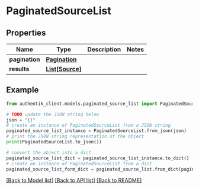 # PaginatedSourceList


## Properties

Name | Type | Description | Notes
------------ | ------------- | ------------- | -------------
**pagination** | [**Pagination**](Pagination.md) |  | 
**results** | [**List[Source]**](Source.md) |  | 

## Example

```python
from authentik_client.models.paginated_source_list import PaginatedSourceList

# TODO update the JSON string below
json = "{}"
# create an instance of PaginatedSourceList from a JSON string
paginated_source_list_instance = PaginatedSourceList.from_json(json)
# print the JSON string representation of the object
print(PaginatedSourceList.to_json())

# convert the object into a dict
paginated_source_list_dict = paginated_source_list_instance.to_dict()
# create an instance of PaginatedSourceList from a dict
paginated_source_list_form_dict = paginated_source_list.from_dict(paginated_source_list_dict)
```
[[Back to Model list]](../README.md#documentation-for-models) [[Back to API list]](../README.md#documentation-for-api-endpoints) [[Back to README]](../README.md)


